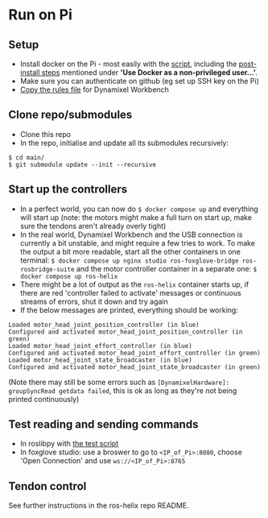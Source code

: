 # Run on Pi
## Setup
- Install docker on the Pi - most easily with the [script](https://docs.docker.com/engine/install/debian/#install-using-the-convenience-script), including the [post-install steps](https://docs.docker.com/engine/install/linux-postinstall/#manage-docker-as-a-non-root-user) mentioned under **'Use Docker as a non-privileged user...'**.
- Make sure you can authenticate on github (eg set up SSH key on the Pi)
- [Copy the rules file](https://emanual.robotis.com/docs/en/software/dynamixel/dynamixel_workbench/#copy-rules-file) for Dynamixel Workbench
## Clone repo/submodules
- Clone this repo
- In the repo, initialise and update all its submodules recursively:
```
$ cd main/
$ git submodule update --init --recursive
```
 ## Start up the controllers
 - In a perfect world, you can now do `$ docker compose up` and everything will start up (note: the motors might make a full turn on start up, make sure the tendons aren't already overly tight)
 - In the real world, Dynamixel Workbench and the USB connection is currently a bit unstable, and might require a few tries to work. To make the output a bit more readable, start all the other containers in one terminal: `$ docker compose up nginx studio ros-foxglove-bridge ros-rosbridge-suite` and the motor controller container in a separate one: `$ docker compose up ros-helix`
 - There might be a lot of output as the `ros-helix` container starts up, if there are red 'controller failed to activate' messages or continuous streams of errors, shut it down and try again
 - If the below messages are printed, everything should be working:
```
Loaded motor_head_joint_position_controller (in blue)
Configured and activated motor_head_joint_position_controller (in green)
Loaded motor_head_joint_effort_controller (in blue)
Configured and activated motor_head_joint_effort_controller (in green)
Loaded motor_head_joint_state_broadcaster (in blue)
Configured and activated motor_head_joint_state_broadcaster (in green)
```
(Note there may still be some errors such as `[DynamixelHardware]: groupSyncRead getdata failed`, this is ok as long as they're not being printed continuously)
## Test reading and sending commands
- In roslibpy with [the test script](https://github.com/fstella97/HelixRobotics/blob/main/ROS/roslibpy_test.py)
- In foxglove studio: use a broswer to go to `<IP_of_Pi>:8080`, choose 'Open Connection' and use `ws://<IP_of_Pi>:8765`

## Tendon control
See further instructions in the ros-helix repo README.
